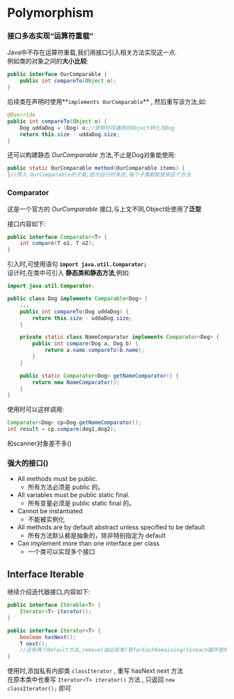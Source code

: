 # Polymorphism

### 接口多态实现“运算符重载”

Java中不存在运算符重载,我们用接口引入相关方法实现这一点.  
例如类的对象之间的**大小比较**:
```java
public interface OurComparable {
    public int compareTo(Object o);
}
```
后续类在声明时使用**`implements OurComparable`** , 然后重写该方法,如:
```java
@Override
public int compareTo(Object o) {
    Dog uddaDog = (Dog) o;//使用时将通用的Object转化为Dog
    return this.size - uddaDog.size;
}
```
还可以构建静态 *OurComparable* 方法,不止是Dog对象能使用:
```java
public static OurComparable method(OurComparable items) {
}//传入 OurComparable的子类,因为运行时多态,每个子类都能使用这个方法
```

### Comparator

这是一个官方的 *OurComparable* 接口,与上文不同,Object处使用了**泛型**  

接口内容如下:
```java
public interface Comparator<T> {
    int compare(T o1, T o2);
}
```
引入时,可使用语句 **`import java.util.Comparator;`**  
设计时,在类中可引入 **静态类和静态方法**,例如:  
```java
import java.util.Comparator;

public class Dog implements Comparable<Dog> {
    ...
    public int compareTo(Dog uddaDog) {
        return this.size - uddaDog.size;
    }

    private static class NameComparator implements Comparator<Dog> {
        public int compare(Dog a, Dog b) {
            return a.name.compareTo(b.name);
        }
    }

    public static Comparator<Dog> getNameComparator() {
        return new NameComparator();
    }
}
```
使用时可以这样调用:
```java
Comparator<Dog> cp=Dog.getNameComparator();
int result = cp.compare(dog1,dog2);
```
和scanner对象差不多()

### 强大的接口()

- All methods must be public.
  - 所有方法必须是 public 的。
- All variables must be public static final.
  - 所有变量必须是 public static final 的。
- Cannot be instantiated  
  - 不能被实例化
- All methods are by default abstract unless specified to be default
  - 所有方法默认都是抽象的，除非特别指定为 default
- Can implement more than one interface per class
  - 一个类可以实现多个接口  

## Interface Iterable
继续介绍迭代器接口,内容如下:
```java
public interface Iterable<T> {
    Iterator<T> iterator();
}

public interface Iterator<T> {
    boolean hasNext();
    T next();
    //还有两个default方法,remove(抛出异常)和forEachRemaining(foreach循环使用)
}
```
使用时,添加私有内部类 `classIterator` , 重写 hasNext next 方法  
在原本类中也重写 `Iterator<T> iterator()` 方法 , 只返回 `new classIterator();` 即可


